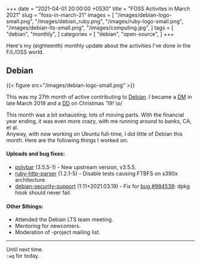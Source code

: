 +++
date = "2021-04-01 20:00:00 +0530"
title = "FOSS Activites in March 2021"
slug = "foss-in-march-21"
images = [
    "/images/debian-logo-small.png",
    "/images/debian_ruby.png",
    "/images/ruby-logo-small.png",
    "/images/debian-lts-small.png",
    "/images/computing.jpg",
]
tags = [
    "debian",
    "monthly",
]
categories = [
    "debian",
    "open-source",
]
+++

Here's my (eighteenth) monthly update about the activities I've done in the F/L/OSS world.

## Debian
{{< figure src="/images/debian-logo-small.png" >}}

This was my 27th month of active contributing to [Debian](https://www.debian.org/).
I became a [DM](https://wiki.debian.org/DebianMaintainer) in late March 2019 and a [DD](https://wiki.debian.org/DebianDeveloper) on Christmas '19! \o/

This month was a bit exhausting; lots of moving parts. With the financial year ending, it was even more crazy, with me running around to banks, CA, et al.  
Anyway, with now working on Ubuntu full-time, I did little of Debian this month. Here are the following things I worked on:

#### Uploads and bug fixes:

- [polybar](https://tracker.debian.org/pkg/polybar) (3.5.5-1) - New upstream version, v3.5.5.
- [ruby-http-parser](https://tracker.debian.org/pkg/ruby-http-parser) (1.2.1-5) - Disable tests causing FTBFS on s390x architecture.
- [debian-security-support](https://tracker.debian.org/pkg/debian-security-support) (1:11+2021.03.19) - Fix for [bug #984539](https://bugs.debian.org/984539): dpkg hook should never fail.

#### Other $things:

- Attended the Debian LTS team meeting.
- Mentoring for newcomers.
- Moderation of -project mailing list.

---

Until next time.  
`:wq` for today.
